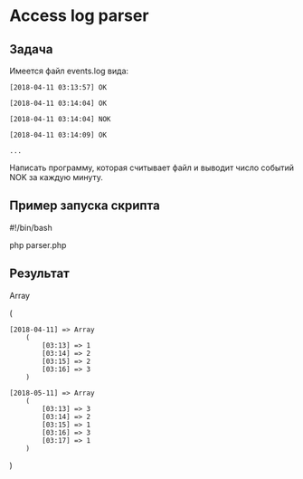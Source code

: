 # Access log parser #

## **Задача**
Имеется файл events.log вида:

    [2018-04-11 03:13:57] ОК

    [2018-04-11 03:14:04] OK

    [2018-04-11 03:14:04] NOK

    [2018-04-11 03:14:09] OK

    ...

Написать программу, которая считывает файл и выводит число событий NOK за каждую минуту.

## **Пример запуска скрипта**
#!/bin/bash

php parser.php

## **Результат**

Array

(

    [2018-04-11] => Array
        (
            [03:13] => 1
            [03:14] => 2
            [03:15] => 2
            [03:16] => 3
        )

    [2018-05-11] => Array
        (
            [03:13] => 3
            [03:14] => 2
            [03:15] => 1
            [03:16] => 3
            [03:17] => 1
        )

)